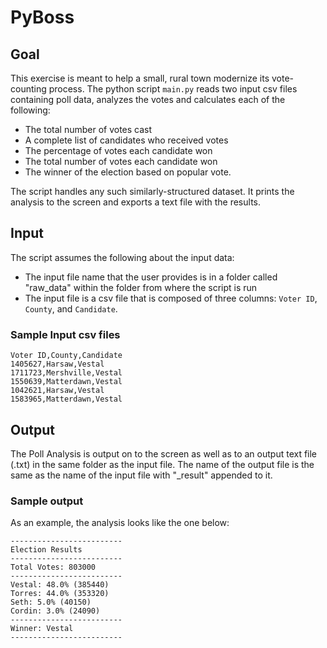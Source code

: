 # PyBoss
## Goal
This exercise is meant to help a small, rural town modernize its vote-counting process. The python script `main.py` reads two input csv files containing poll data, analyzes the votes and calculates each of the following:

* The total number of votes cast
* A complete list of candidates who received votes
* The percentage of votes each candidate won
* The total number of votes each candidate won
* The winner of the election based on popular vote.

The script handles any such similarly-structured dataset. It prints the analysis to the screen and exports a text file with the results.

## Input
The script assumes the following about the input data:
* The input file name that the user provides is in a folder called "raw_data" within the folder from where the script is run
* The input file is a csv file that is composed of three columns: `Voter ID`, `County`, and `Candidate`. 

### Sample Input csv files
```
Voter ID,County,Candidate
1405627,Harsaw,Vestal
1711723,Mershville,Vestal
1550639,Matterdawn,Vestal
1042621,Harsaw,Vestal
1583965,Matterdawn,Vestal
```
## Output
The Poll Analysis is output on to the screen as well as to an output text file (.txt) in the same folder as the input file. The name of the output file is the same as the name of the input file with "_result" appended to it.

### Sample output
As an example, the analysis looks like the one below:

```
-------------------------
Election Results
-------------------------
Total Votes: 803000
-------------------------
Vestal: 48.0% (385440)
Torres: 44.0% (353320)
Seth: 5.0% (40150)
Cordin: 3.0% (24090)
-------------------------
Winner: Vestal
-------------------------
```